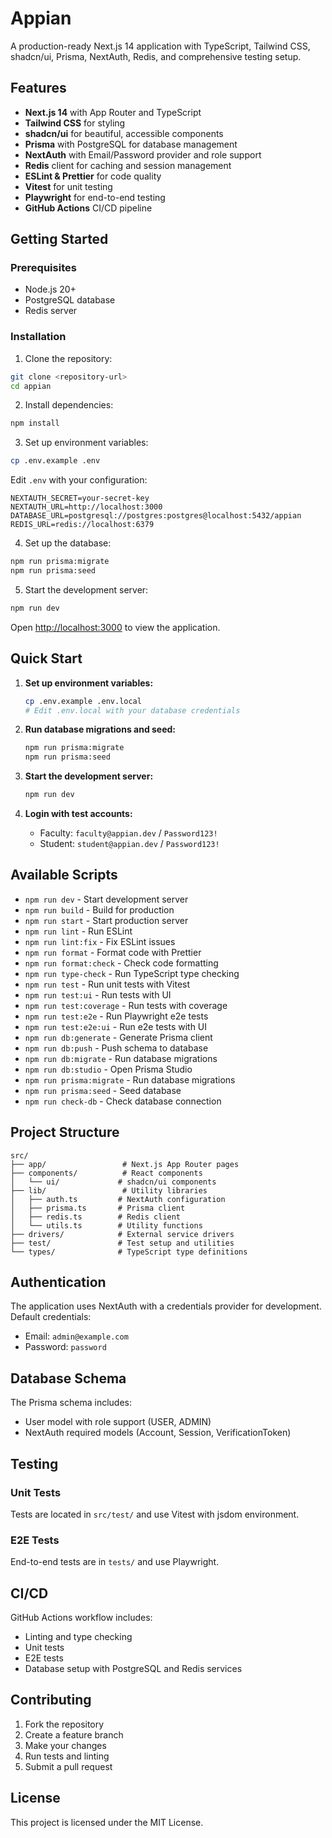 # Appian

A production-ready Next.js 14 application with TypeScript, Tailwind CSS, shadcn/ui, Prisma, NextAuth, Redis, and comprehensive testing setup.

## Features

- **Next.js 14** with App Router and TypeScript
- **Tailwind CSS** for styling
- **shadcn/ui** for beautiful, accessible components
- **Prisma** with PostgreSQL for database management
- **NextAuth** with Email/Password provider and role support
- **Redis** client for caching and session management
- **ESLint & Prettier** for code quality
- **Vitest** for unit testing
- **Playwright** for end-to-end testing
- **GitHub Actions** CI/CD pipeline

## Getting Started

### Prerequisites

- Node.js 20+
- PostgreSQL database
- Redis server

### Installation

1. Clone the repository:
```bash
git clone <repository-url>
cd appian
```

2. Install dependencies:
```bash
npm install
```

3. Set up environment variables:
```bash
cp .env.example .env
```

Edit `.env` with your configuration:
```env
NEXTAUTH_SECRET=your-secret-key
NEXTAUTH_URL=http://localhost:3000
DATABASE_URL=postgresql://postgres:postgres@localhost:5432/appian
REDIS_URL=redis://localhost:6379
```

4. Set up the database:
```bash
npm run prisma:migrate
npm run prisma:seed
```

5. Start the development server:
```bash
npm run dev
```

Open [http://localhost:3000](http://localhost:3000) to view the application.

## Quick Start

1. **Set up environment variables:**
   ```bash
   cp .env.example .env.local
   # Edit .env.local with your database credentials
   ```

2. **Run database migrations and seed:**
   ```bash
   npm run prisma:migrate
   npm run prisma:seed
   ```

3. **Start the development server:**
   ```bash
   npm run dev
   ```

4. **Login with test accounts:**
   - Faculty: `faculty@appian.dev` / `Password123!`
   - Student: `student@appian.dev` / `Password123!`

## Available Scripts

- `npm run dev` - Start development server
- `npm run build` - Build for production
- `npm run start` - Start production server
- `npm run lint` - Run ESLint
- `npm run lint:fix` - Fix ESLint issues
- `npm run format` - Format code with Prettier
- `npm run format:check` - Check code formatting
- `npm run type-check` - Run TypeScript type checking
- `npm run test` - Run unit tests with Vitest
- `npm run test:ui` - Run tests with UI
- `npm run test:coverage` - Run tests with coverage
- `npm run test:e2e` - Run Playwright e2e tests
- `npm run test:e2e:ui` - Run e2e tests with UI
- `npm run db:generate` - Generate Prisma client
- `npm run db:push` - Push schema to database
- `npm run db:migrate` - Run database migrations
- `npm run db:studio` - Open Prisma Studio
- `npm run prisma:migrate` - Run database migrations
- `npm run prisma:seed` - Seed database
- `npm run check-db` - Check database connection

## Project Structure

```
src/
├── app/                 # Next.js App Router pages
├── components/          # React components
│   └── ui/             # shadcn/ui components
├── lib/                 # Utility libraries
│   ├── auth.ts         # NextAuth configuration
│   ├── prisma.ts       # Prisma client
│   ├── redis.ts        # Redis client
│   └── utils.ts        # Utility functions
├── drivers/            # External service drivers
├── test/               # Test setup and utilities
└── types/              # TypeScript type definitions
```

## Authentication

The application uses NextAuth with a credentials provider for development. Default credentials:
- Email: `admin@example.com`
- Password: `password`

## Database Schema

The Prisma schema includes:
- User model with role support (USER, ADMIN)
- NextAuth required models (Account, Session, VerificationToken)

## Testing

### Unit Tests
Tests are located in `src/test/` and use Vitest with jsdom environment.

### E2E Tests
End-to-end tests are in `tests/` and use Playwright.

## CI/CD

GitHub Actions workflow includes:
- Linting and type checking
- Unit tests
- E2E tests
- Database setup with PostgreSQL and Redis services

## Contributing

1. Fork the repository
2. Create a feature branch
3. Make your changes
4. Run tests and linting
5. Submit a pull request

## License

This project is licensed under the MIT License.